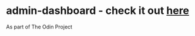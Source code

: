 # admin-dashboard - check it out [here](https://vrindabajaj.github.io/admin-dashboard/)
As part of The Odin Project
